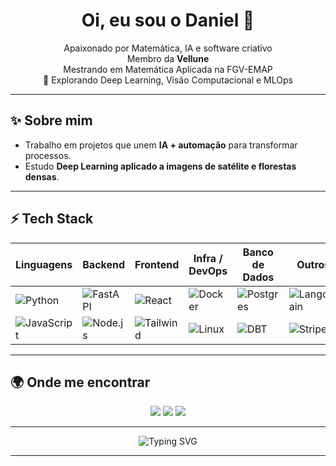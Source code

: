 <!-- Header animado -->
<h1 align="center">
  Oi, eu sou o Daniel 👋
</h1>

<p align="center">
  Apaixonado por Matemática, IA e software criativo <br/>
  Membro da <b>Vellune</b><br/> 
  Mestrando em Matemática Aplicada na FGV-EMAP<br/>
  🌱 Explorando Deep Learning, Visão Computacional e MLOps
</p>

---

## ✨ Sobre mim
-  Trabalho em projetos que unem **IA + automação** para transformar processos.
-  Estudo **Deep Learning aplicado a imagens de satélite e florestas densas**.
---

## ⚡ Tech Stack

<div align="center">

| Linguagens | Backend | Frontend | Infra / DevOps | Banco de Dados | Outros |
|------------|---------|----------|----------------|----------------|--------|
| ![Python](https://img.shields.io/badge/Python-3670A0?logo=python&logoColor=ffdd54) | ![FastAPI](https://img.shields.io/badge/FastAPI-005571?logo=fastapi) | ![React](https://img.shields.io/badge/React-20232A?logo=react&logoColor=61DAFB) | ![Docker](https://img.shields.io/badge/Docker-2496ED?logo=docker&logoColor=white) | ![Postgres](https://img.shields.io/badge/PostgreSQL-316192?logo=postgresql&logoColor=white) | ![Langchain](https://img.shields.io/badge/LangChain-000?logo=chainlink&logoColor=white) |
| ![JavaScript](https://img.shields.io/badge/JavaScript-F7DF1E?logo=javascript&logoColor=black) | ![Node.js](https://img.shields.io/badge/Node.js-43853D?logo=node.js&logoColor=white) | ![Tailwind](https://img.shields.io/badge/TailwindCSS-38B2AC?logo=tailwind-css&logoColor=white) | ![Linux](https://img.shields.io/badge/Linux-FCC624?logo=linux&logoColor=black) | ![DBT](https://img.shields.io/badge/dbt-FF694B?logo=dbt&logoColor=white) | ![Stripe](https://img.shields.io/badge/Stripe-008CDD?logo=stripe&logoColor=white) |

</div>

---


## 🌍 Onde me encontrar

<p align="center">
  <a href="https://www.linkedin.com/in/danieljacobtonn/"><img src="https://img.shields.io/badge/LinkedIn-0A66C2?logo=linkedin&logoColor=white" /></a>
  <a href="mailto:danieljt.djt@gmail.com"><img src="https://img.shields.io/badge/Email-D14836?logo=gmail&logoColor=white" /></a>
  <a href="https://github.com/dandanjacob"><img src="https://img.shields.io/badge/GitHub-100000?logo=github&logoColor=white" /></a>
</p>

---

<p align="center">
  <img src="https://readme-typing-svg.herokuapp.com?font=Fira+Code&duration=3000&pause=1000&color=6A5ACD&center=true&vCenter=true&width=435&lines=Codando+com+IA+🤖;Criando+coisas+incríveis+🚀;Transformando+ideias+em+projetos+💡" alt="Typing SVG" />
</p>

---


